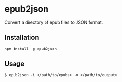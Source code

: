 # epub2json

Convert a directory of epub files to JSON format.

## Installation

```
npm install -g epub2json
```

## Usage

```
$ epub2json -i </path/to/epubs> -o </path/to/output>
```
